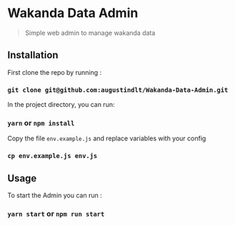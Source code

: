 # Wakanda Data Admin

> Simple web admin to manage wakanda data

## Installation

First clone the repo by running :

### `git clone git@github.com:augustindlt/Wakanda-Data-Admin.git`

In the project directory, you can run:

### `yarn` or `npm install`

Copy the file `env.example.js` and replace variables with your config

### `cp env.example.js env.js`

## Usage

To start the Admin you can run :

### `yarn start` or `npm run start`
